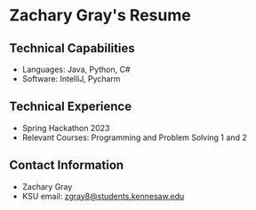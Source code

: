 # Zachary Gray's Resume
## Technical Capabilities 
- Languages: Java, Python, C#
- Software: IntelliJ, Pycharm
## Technical Experience 
- Spring Hackathon 2023
- Relevant Courses: Programming and Problem Solving 1 and 2
## Contact Information 
- Zachary Gray
- KSU email: zgray8@students.kennesaw.edu

